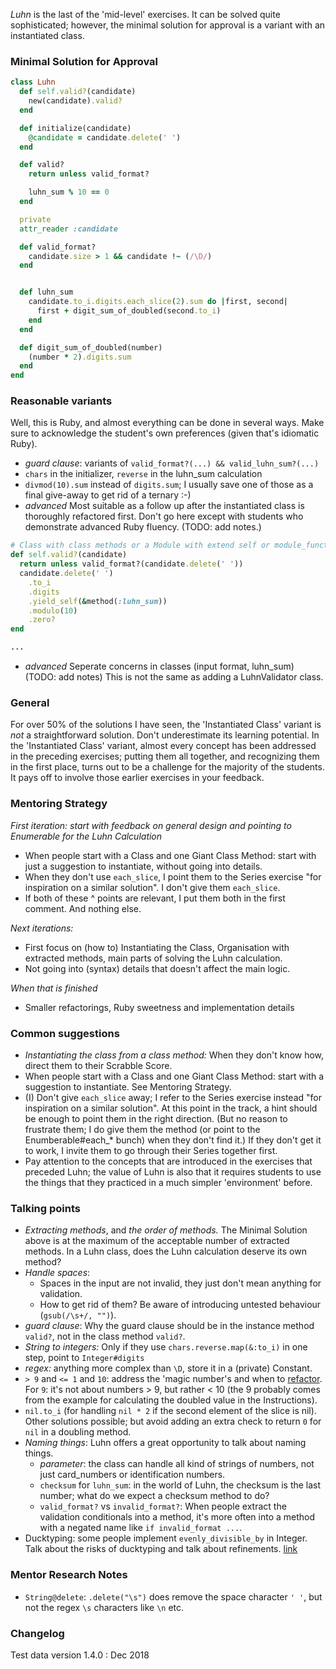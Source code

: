_Luhn_ is the last of the 'mid-level' exercises. It can be solved quite sophisticated; however, the minimal solution for approval is a variant with an instantiated class. 

### Minimal Solution for Approval

```ruby
class Luhn
  def self.valid?(candidate)
    new(candidate).valid?
  end

  def initialize(candidate)
    @candidate = candidate.delete(' ')
  end

  def valid?
    return unless valid_format?

    luhn_sum % 10 == 0
  end

  private
  attr_reader :candidate

  def valid_format?
    candidate.size > 1 && candidate !~ (/\D/)
  end


  def luhn_sum
    candidate.to_i.digits.each_slice(2).sum do |first, second|
      first + digit_sum_of_doubled(second.to_i)
    end
  end

  def digit_sum_of_doubled(number)
    (number * 2).digits.sum
  end
end
```

### Reasonable variants

Well, this is Ruby, and almost everything can be done in several ways. Make sure to acknowledge the student's own preferences (given that's idiomatic Ruby).
* _guard clause_: variants of `valid_format?(...) && valid_luhn_sum?(...)`  
* `chars` in the initializer, `reverse` in the luhn_sum calculation
* `divmod(10).sum` instead of `digits.sum`; I usually save one of those as a final give-away to get rid of a ternary :-) 
* _advanced_ Most suitable as a follow up after the instantiated class is thoroughly refactored first. Don't go here except with students who demonstrate advanced Ruby fluency. (TODO: add notes.) 

```ruby
# Class with class methods or a Module with extend self or module_function
def self.valid?(candidate)
  return unless valid_format?(candidate.delete(' '))
  candidate.delete(' ')
    .to_i
    .digits
    .yield_self(&method(:luhn_sum))
    .modulo(10)
    .zero?
end

...
```
* _advanced_ Seperate concerns in classes (input format, luhn_sum) (TODO: add notes) This is not the same as adding a LuhnValidator class. 

### General

For over 50% of the solutions I have seen, the 'Instantiated Class' variant is _not_ a straightforward solution. Don't underestimate its learning potential.
In the 'Instantiated Class' variant, almost every concept has been addressed in the preceding exercises; putting them all together, and recognizing them in the first place, turns out to be a challenge for the majority of the students. It pays off to involve those earlier exercises in your feedback.

### Mentoring Strategy

_First iteration: start with feedback on general design and pointing to Enumerable for the Luhn Calculation_
* When people start with a Class and one Giant Class Method: start with just a suggestion to instantiate, without going into details. 
* When they don't use `each_slice`, I point them to the Series exercise "for inspiration on a similar solution".  I don't give them `each_slice`.
* If both of these ^ points are relevant, I put them both in the first comment. And nothing else. 

_Next iterations:_ 
* First focus on (how to) Instantiating the Class, Organisation with extracted methods, main parts of solving the Luhn calculation.
* Not going into (syntax) details that doesn't affect the main logic.

_When that is finished_ 
* Smaller refactorings, Ruby sweetness and implementation details


### Common suggestions
* _Instantiating the class from a class method:_ When they don't know how, direct them to their Scrabble Score. 
* When people start with a Class and one Giant Class Method: start with a suggestion to instantiate. See Mentoring Strategy.
* (I) Don't give `each_slice` away; I refer to the Series exercise instead "for inspiration on a similar solution". 
At this point in the track, a hint should be enough to point them in the right direction. (But no reason to frustrate them; 
I do give them the method (or point to the Enumberable#each_* bunch) when they don't find it.)
If they don't get it to work, I invite them to go through their Series together first.   
* Pay attention to the concepts that are introduced in the exercises that preceded Luhn; 
the value of Luhn is also that it requires students to use the things that they practiced in a much simpler 'environment' before. 

### Talking points

* _Extracting methods_, and _the order of methods._ The Minimal Solution above is at the maximum of the acceptable number of extracted methods. In a Luhn class, does the Luhn calculation deserve its own method? 
* _Handle spaces_: 
  - Spaces in the input are not invalid, they just don't mean anything for validation. 
  - How to get rid of them? Be aware of introducing untested behaviour (`gsub(/\s+/, "")`). 
* _guard clause_: Why the guard clause should be in the instance method `valid?`, not in the class method `valid?`. 
* _String to integers:_ Only if they use `chars.reverse.map(&:to_i)` in one step, point to `Integer#digits`
* _regex:_ anything more complex than `\D`, store it in a (private) Constant.
* `> 9` and `<= 1` and `10`: address the 'magic number's and when to [refactor](https://refactoring.guru/replace-magic-number-with-symbolic-constant). For `9`: it's not about numbers > 9, but rather < 10 (the 9 probably comes from the example for calculating the doubled value in the Instructions).
* `nil.to_i` (for handling `nil * 2` if the second element of the slice is nil). Other solutions possible; but avoid adding an extra check to return `0` for `nil` in a doubling method.  
* _Naming things_: Luhn offers a great opportunity to talk about naming things.
  - _parameter_: the class can handle all kind of strings of numbers, not just card_numbers or identification numbers.  
  - `checksum` for `luhn_sum`: in the world of Luhn, the checksum is the last number; what do we expect a checksum method to do? 
  - `valid_format?` vs `invalid_format?`: When people extract the validation conditionals into a method, it's more often into a method with a negated name like `if invalid_format ...`.   
* Ducktyping: some people implement `evenly_divisible_by` in Integer. Talk about the risks of ducktyping and talk about refinements. [link](https://spin.atomicobject.com/2017/12/29/monkey-patching-refinements)

### Mentor Research Notes

* `String@delete`: `.delete("\s")` does remove the space character `' '`, but not the regex `\s` characters like `\n` etc.

### Changelog

Test data version 1.4.0 : Dec 2018
